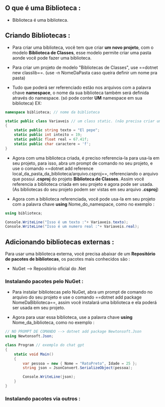 ## O que é uma Biblioteca : 
* Biblioteca é uma biblioteca.

## Criando Bibliotecas : 
* Para criar uma biblioteca, você tem que criar **um novo projeto**, com o modelo **Biblioteca de Classes**, esse modelo permite criar uma pasta aonde você pode fazer uma biblioteca.   

* Para criar um projeto de modelo "Bibliotecas de Classes", use ==dotnet new classlib==. (use -n NomeDaPasta caso queira definir um nome pra pasta) 

* Tudo que poderá ser referenciado estão nos arquivos com a palavra chave **namespace**, o nome da sua biblioteca também será definida através do namespace. (só pode conter **UM** namespace em sua biblioteca)
EX:
```cs
namespace biblioteca; // nome da biblioteca 

static public class Variaveis // um class static. (não precisa criar um objeto para chamar essas variáveis)
{
    static public string texto = "El pepe";
    static public int inteito = 19;
    static public float real = 67.41f;
    static public char caractere = 'f';
}
```

* Agora com uma biblioteca criada, é preciso referencia-la para usa-la em seu projeto, para isso, abra um prompt de comando no seu projeto, e use o comando ==dotnet add reference local_da_pasta_da_biblioteca/arquivo.csproj==, referenciando o arquivo que possui **.csproj** do projeto **Biblioteca de Classes**. Assim você referencia a biblioteca criada em seu projeto e agora pode ser usada. (As bibliotecas do seu projeto podem ser vistas em seu arquivo **.csproj**)

* Agora com a biblioteca referenciada, você pode usa-la em seu projeto com a palavra chave **using** Nome_do_namespace, como no exemplo : 
```cs
using biblioteca;

Console.WriteLine("Isso é um texto :"+ Variaveis.texto);
Console.WriteLine("Isso é um numero real :"+ Variaveis.real);

```
## Adicionando bibliotecas externas : 
Para usar uma biblioteca externa, você precisa abaixar de um **Repositório de pacotes de bibliotecas**, os pacotes mais conhecidos são :
*  NuGet --> Repositório oficial do .Net 
### Instalando pacotes pelo NuGet : 
* Para instalar bibliotecas pelo NuGet, abra um prompt de comando no arquivo do seu projeto e use o comando ==dotnet add package NomeDaBiblioteca==, assim você instalará uma biblioteca e ela poderá ser usada em seu projeto.

* Agora para usar essa biblioteca, use a palavra chave **using** Nome_da_biblioteca, como no exemplo : 
```cs
// NO PROMPT DE COMANDO --> dotnet add package Newtonsoft.Json 
using Newtonsoft.Json;

class Program // exemplo do chat gpt
{
    static void Main()
    {
        var pessoa = new { Nome = "RatoPreto", Idade = 25 };
        string json = JsonConvert.SerializeObject(pessoa);

        Console.WriteLine(json);
    }
}
```

### Instalando pacotes via outros :